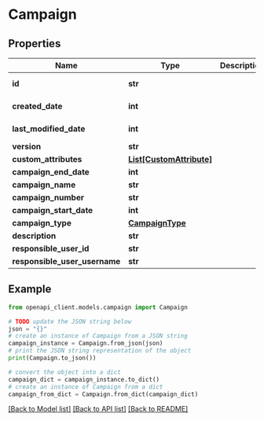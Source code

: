 # Campaign


## Properties

Name | Type | Description | Notes
------------ | ------------- | ------------- | -------------
**id** | **str** |  | [optional] [readonly] 
**created_date** | **int** |  | [optional] [readonly] 
**last_modified_date** | **int** |  | [optional] [readonly] 
**version** | **str** |  | [optional] 
**custom_attributes** | [**List[CustomAttribute]**](CustomAttribute.md) |  | [optional] 
**campaign_end_date** | **int** |  | [optional] 
**campaign_name** | **str** |  | [optional] 
**campaign_number** | **str** |  | [optional] 
**campaign_start_date** | **int** |  | [optional] 
**campaign_type** | [**CampaignType**](CampaignType.md) |  | [optional] 
**description** | **str** |  | [optional] 
**responsible_user_id** | **str** |  | [optional] 
**responsible_user_username** | **str** |  | [optional] 

## Example

```python
from openapi_client.models.campaign import Campaign

# TODO update the JSON string below
json = "{}"
# create an instance of Campaign from a JSON string
campaign_instance = Campaign.from_json(json)
# print the JSON string representation of the object
print(Campaign.to_json())

# convert the object into a dict
campaign_dict = campaign_instance.to_dict()
# create an instance of Campaign from a dict
campaign_from_dict = Campaign.from_dict(campaign_dict)
```
[[Back to Model list]](../README.md#documentation-for-models) [[Back to API list]](../README.md#documentation-for-api-endpoints) [[Back to README]](../README.md)


